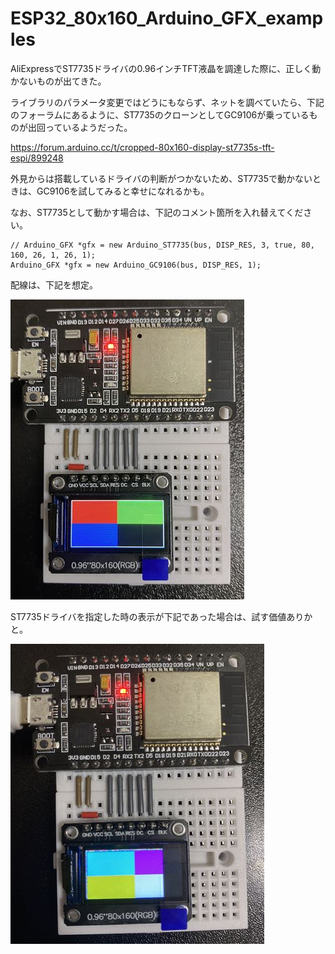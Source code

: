 # ESP32_80x160_Arduino_GFX_examples

AliExpressでST7735ドライバの0.96インチTFT液晶を調達した際に、正しく動かないものが出てきた。

ライブラリのパラメータ変更ではどうにもならず、ネットを調べていたら、下記のフォーラムにあるように、ST7735のクローンとしてGC9106が乗っているものが出回っているようだった。

https://forum.arduino.cc/t/cropped-80x160-display-st7735s-tft-espi/899248

外見からは搭載しているドライバの判断がつかないため、ST7735で動かないときは、GC9106を試してみると幸せになれるかも。

なお、ST7735として動かす場合は、下記のコメント箇所を入れ替えてください。

    // Arduino_GFX *gfx = new Arduino_ST7735(bus, DISP_RES, 3, true, 80, 160, 26, 1, 26, 1);
    Arduino_GFX *gfx = new Arduino_GC9106(bus, DISP_RES, 1);


配線は、下記を想定。

![](接続.jpg)

ST7735ドライバを指定した時の表示が下記であった場合は、試す価値ありかと。

![](ST7735指定時.jpg)
